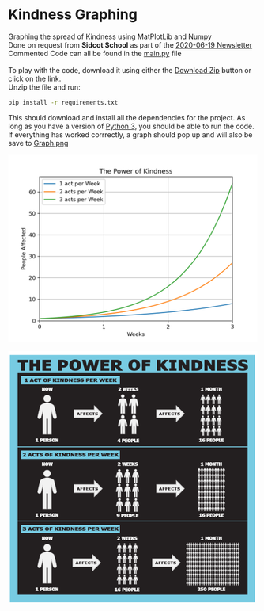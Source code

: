 # Kindness Graphing
Graphing the spread of Kindness using MatPlotLib and Numpy<br>
Done on request from **Sidcot School** as part of the [2020-06-19 Newsletter]()<br>
Commented Code can all be found in the [main.py](https://github.com/MattFrench019/KindnessGraphing/blob/master/Plotter.py) file<br>
<br>
To play with the code, download it using either the [Download Zip](https://github.com/MattFrench019/KindnessGraphing/archive/master.zip) button or click on the link.<br> Unzip the file and run:
```cmd
pip install -r requirements.txt
```
This should download and install all the dependencies for the project. As long as you have a version of [Python 3](https://www.python.org/downloads/), you should be able to run the code.<br>
If everything has worked corrrectly, a graph should pop up and will also be save to [Graph.png](https://github.com/MattFrench019/KindnessGraphing/blob/master/Graph.png)

![](https://github.com/MattFrench019/KindnessGraphing/blob/0f15bd96a491cb9da62334d1e52e1665839250d8/Graph.png)
<br><br>
![](https://github.com/MattFrench019/KindnessGraphing/blob/cba9fb6d8eabddef376430e2e56dd9f3fe8ed6de/Kindness.png)

